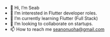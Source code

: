 - 👋 Hi, I’m Seab
- 👀 I’m interested in Flutter developer roles.
- 🌱 I’m currently learning Flutter (Full Stack)
- 💞️ I’m looking to collaborate on startups.
- 📫 How to reach me seanonuoha@gmail.com

<!---
megaton47/megaton47 is a ✨ special ✨ repository because its `README.md` (this file) appears on your GitHub profile.
You can click the Preview link to take a look at your changes.
--->
